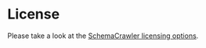 # License

Please take a look at the [SchemaCrawler licensing options](https://www.SchemaCrawler.com/license.html).
